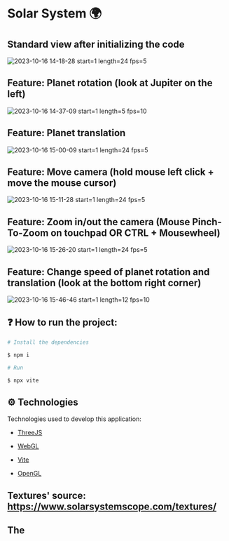 # Solar System 🌍

## Standard view after initializing the code
![2023-10-16 14-18-28 start=1 length=24 fps=5](https://github.com/RanieryAV/Computacao-Grafica-AP-01-Projeto/assets/58216614/9177118b-6735-46e6-b9e0-b224b9d098bb)

## Feature: Planet rotation (look at Jupiter on the left)
![2023-10-16 14-37-09 start=1 length=5 fps=10](https://github.com/RanieryAV/Computacao-Grafica-AP-01-Projeto/assets/58216614/5869cfcb-8837-423f-b30f-d9c4dfffb47b)

## Feature: Planet translation
![2023-10-16 15-00-09 start=1 length=24 fps=5](https://github.com/RanieryAV/Computacao-Grafica-AP-01-Projeto/assets/58216614/32c2f4c7-f92f-4fe9-b539-afd3e485009f)

## Feature: Move camera (hold mouse left click + move the mouse cursor)
![2023-10-16 15-11-28 start=1 length=24 fps=5](https://github.com/RanieryAV/Computacao-Grafica-AP-01-Projeto/assets/58216614/0598b732-e093-4f6d-853d-af8805629dc4)

## Feature: Zoom in/out the camera (Mouse Pinch-To-Zoom on touchpad OR CTRL + Mousewheel)
![2023-10-16 15-26-20 start=1 length=24 fps=5](https://github.com/RanieryAV/Computacao-Grafica-AP-01-Projeto/assets/58216614/e67af3cf-f4e5-47e0-b6fd-8183a67113db)

## Feature: Change speed of planet rotation and translation (look at the bottom right corner)
![2023-10-16 15-46-46 start=1 length=12 fps=10](https://github.com/RanieryAV/Computacao-Grafica-AP-01-Projeto/assets/58216614/bef127f5-5ac5-4320-ad7e-3adfadda69bd)


## ❓ How to run the project:

```bash
# Install the dependencies

$ npm i

# Run

$ npx vite
```

## ⚙ Technologies

Technologies used to develop this application:

- [ThreeJS](https://threejs.org/)

- [WebGL](https://get.webgl.org/)

- [Vite](https://vitejs.dev/)

- [OpenGL](https://www.opengl.org/)

## Textures' source: https://www.solarsystemscope.com/textures/
## The
